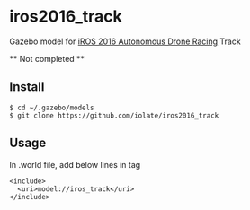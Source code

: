 iros2016_track
=====

Gazebo model for [iROS 2016 Autonomous Drone Racing](http://ris.skku.edu/home/iros2016racing.html) Track

** Not completed **

## Install
    $ cd ~/.gazebo/models
    $ git clone https://github.com/iolate/iros2016_track

## Usage

In .world file, add below lines in <world> tag

    <include>
      <uri>model://iros_track</uri>
    </include>


